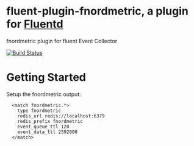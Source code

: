 fluent-plugin-fnordmetric, a plugin for [Fluentd](http://fluentd.org)
=========================

fnordmetric plugin for fluent Event Collector

[![Build Status](https://secure.travis-ci.org/achied/fluent-plugin-fnordmetric.png)](http://travis-ci.org/achied/fluent-plugin-fnordmetric)


# Getting Started
Setup the fnordmetric output:

~~~~~
  <match fnordmetric.*>
    type fnordmetric
    redis_url redis://localhost:6379
    redis_prefix fnordmetric
    event_queue_ttl 120
    event_data_ttl 2592000
  </match>
~~~~~

